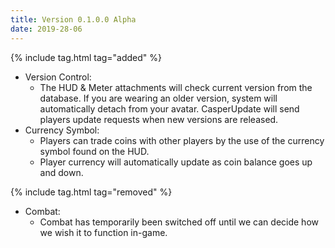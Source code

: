 ```yaml
---
title: Version 0.1.0.0 Alpha
date: 2019-28-06
---
```


{% include tag.html tag="added" %}
- Version Control:
	- The HUD & Meter attachments will check current version from the database. If you are wearing an older version, system will automatically detach from your avatar. CasperUpdate will send players update requests when new versions are released.
- Currency Symbol:
	- Players can trade coins with other players by the use of the currency symbol found on the HUD.
	- Player currency will automatically update as coin balance goes up and down.

{% include tag.html tag="removed" %}
- Combat:
	- Combat has temporarily been switched off until we can decide how we wish it to function in-game.